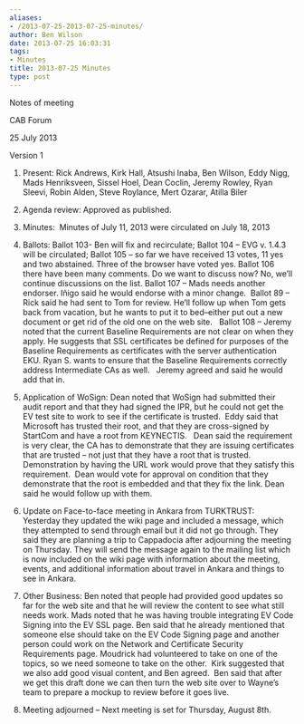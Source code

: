 ```yaml
---
aliases:
- /2013-07-25-2013-07-25-minutes/
author: Ben Wilson
date: 2013-07-25 16:03:31
tags:
- Minutes
title: 2013-07-25 Minutes
type: post
---
```


Notes of meeting

CAB Forum

25 July 2013

Version 1

1. Present: Rick Andrews, Kirk Hall, Atsushi Inaba, Ben Wilson, Eddy Nigg, Mads Henriksveen, Sissel Hoel, Dean Coclin, Jeremy Rowley, Ryan Sleevi, Robin Alden, Steve Roylance, Mert Ozarar, Atilla Biler

2. Agenda review: Approved as published.

3. Minutes:  Minutes of July 11, 2013 were circulated on July 18, 2013

4. Ballots: Ballot 103- Ben will fix and recirculate; Ballot 104 – EVG v. 1.4.3 will be circulated; Ballot 105 – so far we have received 13 votes, 11 yes and two abstained. Three of the browser have voted yes. Ballot 106 there have been many comments. Do we want to discuss now? No, we’ll continue discussions on the list. Ballot 107 – Mads needs another endorser. Iñigo said he would endorse with a minor change.  Ballot 89 – Rick said he had sent to Tom for review. He’ll follow up when Tom gets back from vacation, but he wants to put it to bed–either put out a new document or get rid of the old one on the web site.   Ballot 108 – Jeremy noted that the current Baseline Requirements are not clear on when they apply. He suggests that SSL certificates be defined for purposes of the Baseline Requirements as certificates with the server authentication EKU. Ryan S. wants to ensure that the Baseline Requirements correctly address Intermediate CAs as well.   Jeremy agreed and said he would add that in.

5. Application of WoSign: Dean noted that WoSign had submitted their audit report and that they had signed the IPR, but he could not get the EV test site to work to see if the certificate is trusted.  Eddy said that Microsoft has trusted their root, and that they are cross-signed by StartCom and have a root from KEYNECTIS.   Dean said the requirement is very clear, the CA has to demonstrate that they are issuing certificates that are trusted – not just that they have a root that is trusted. Demonstration by having the URL work would prove that they satisfy this requirement.  Dean would vote for approval on condition that they demonstrate that the root is embedded and that they fix the link. Dean said he would follow up with them.

6. Update on Face-to-face meeting in Ankara from TURKTRUST:  Yesterday they updated the wiki page and included a message, which they attempted to send through email but it did not go through. They said they are planning a trip to Cappadocia after adjourning the meeting on Thursday. They will send the message again to the mailing list which is now included on the wiki page with information about the meeting, events, and additional information about travel in Ankara and things to see in Ankara.

7. Other Business: Ben noted that people had provided good updates so far for the web site and that he will review the content to see what still needs work. Mads noted that he was having trouble integrating EV Code Signing into the EV SSL page. Ben said that he already mentioned that someone else should take on the EV Code Signing page and another person could work on the Network and Certificate Security Requirements page. Moudrick had volunteered to take on one of the topics, so we need someone to take on the other.  Kirk suggested that we also add good visual content, and Ben agreed.  Ben said that after we get this draft done we can then turn the web site over to Wayne’s team to prepare a mockup to review before it goes live.

8. Meeting adjourned – Next meeting is set for Thursday, August 8th.